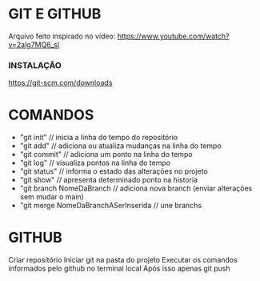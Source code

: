 # GIT E GITHUB

Arquivo feito inspirado no vídeo: https://www.youtube.com/watch?v=2alg7MQ6_sI

### INSTALAÇÃO

https://git-scm.com/downloads

# COMANDOS

- "git init" // inicia a linha do tempo do repositório
- "git add" // adiciona ou atualiza mudanças na linha do tempo
- "git commit" // adiciona um ponto na linha do tempo
- "git log" // visualiza pontos na linha do tempo
- "git status" // informa o estado das alterações no projeto
- "git show" // apresenta determinado ponto na historia 
- "git branch NomeDaBranch // adiciona nova branch (enviar alterações sem mudar o main)
- "git merge NomeDaBranchASerInserida // une branchs


# GITHUB

Criar repositório
Iniciar git na pasta do projeto
Executar os comandos informados pelo github no terminal local
Após isso apenas git push